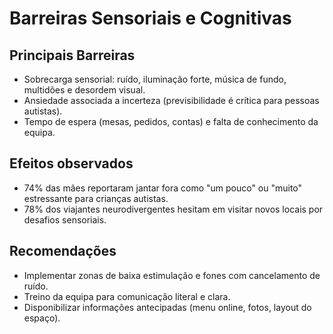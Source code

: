 # Barreiras Sensoriais e Cognitivas

## Principais Barreiras
- Sobrecarga sensorial: ruído, iluminação forte, música de fundo, multidões e desordem visual.
- Ansiedade associada a incerteza (previsibilidade é crítica para pessoas autistas).
- Tempo de espera (mesas, pedidos, contas) e falta de conhecimento da equipa.

## Efeitos observados
- 74% das mães reportaram jantar fora como "um pouco" ou "muito" estressante para crianças autistas.
- 78% dos viajantes neurodivergentes hesitam em visitar novos locais por desafios sensoriais.

## Recomendações
- Implementar zonas de baixa estimulação e fones com cancelamento de ruído.
- Treino da equipa para comunicação literal e clara.
- Disponibilizar informações antecipadas (menu online, fotos, layout do espaço).
